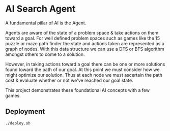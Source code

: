 # AI Search Agent

A fundamental pillar of AI is the Agent.

Agents are aware of the state of a problem space & take actions on them toward a goal.
For well defined problem spaces such as games like the 15 puzzle or maze path finder the state and actions taken are represented as a graph of nodes.
With this data structure we can use a DFS or BFS algorithm amongst others to come to a solution.

However, in taking actions toward a goal there can be one or more solutions found toward the path of our goal. At this point we must consider how we might optimize our solution. Thus at each node we must ascertain the path cost & evaluate whether or not we've reached our goal state.

This project demonstrates these foundational AI concepts with a few games.

## Deployment

```sh
./deploy.sh
```
